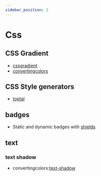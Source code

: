 ```yaml
---
sidebar_position: 2
---
```


# Css

## CSS Gradient
- [cssgradient](https://cssgradient.io/)
- [convertingcolors](https://convertingcolors.com/css-gradient.html)

## CSS Style generators
- [toptal](https://www.toptal.com/developers/css3maker)

## badges
- Static and dynamic badges with [shields](https://https://shields.io/.io/)

## text
### text shadow
- convertingcolors:[text-shadow](https://convertingcolors.com/css-text-shadow.html)
